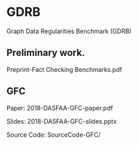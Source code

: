 # GDRB
Graph Data Regularities Benchmark (GDRB)

## Preliminary work.

Preprint-Fact Checking Benchmarks.pdf

## GFC

Paper: 2018-DASFAA-GFC-paper.pdf

Slides: 2018-DASFAA-GFC-slides.pptx

Source Code: SourceCode-GFC/